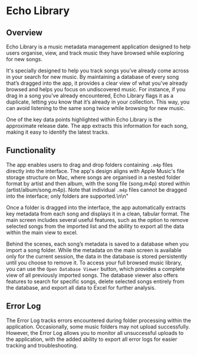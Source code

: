 # Echo Library

## Overview
Echo Library is a music metadata management application designed to help users organise, view, and track music they 
have browsed while exploring for new songs.

It's specially designed to help you track songs you’ve already come across in your search for new music. 
By maintaining a database of every song that’s dragged into the app, it provides a clear view of what 
you’ve already browsed and helps you focus on undiscovered music. For instance, if you drag in a song 
you’ve already encountered, Echo Library flags it as a duplicate, letting you know that it’s already in 
your collection. This way, you can avoid listening to the same song twice while browsing for new music.

One of the key data points highlighted within Echo Library is the approximate release date. The app extracts this 
information for each song, making it easy to identify the latest tracks.

## Functionality
The app enables users to drag and drop folders containing `.m4p` files directly into the interface.
The app's design aligns with Apple Music's file storage structure on Mac, where songs are organised in a
nested folder format by artist and then album, with the song file (song.m4p) stored within
(artist/album/song.m4p). Note that individual `.m4p` files cannot be dragged into the interface; only
folders are supported.\n\n"

Once a folder is dragged into the interface, the app automatically extracts key metadata from each song
and displays it in a clean, tabular format. The main screen includes several useful features, such as the
option to remove selected songs from the imported list and the ability to export all the data within the
main view to excel.

Behind the scenes, each song’s metadata is saved to a database when you import a song folder.
While the metadata on the main screen is available only for the current session, the data in the database
is stored persistently until you choose to remove it. To access your full browsed music library, you can
use the `Open Database Viewer` button, which provides a complete view of all previously imported songs.
The database viewer also offers features to search for specific songs, delete selected songs entirely from 
the database, and export all data to Excel for further analysis.

## Error Log
The Error Log tracks errors encountered during folder processing within the application. Occasionally,
some music folders may not upload successfully. However, the Error Log allows you to monitor all
unsuccessful uploads to the application, with the added ability to export all error logs for easier
tracking and troubleshooting.
